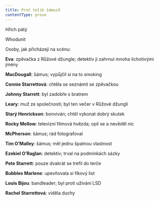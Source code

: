```yaml
---
title: Proč tolik šámusů
contentType: prose
---
```


Hřích pátý

Whodunit

Osoby, jak přicházejí na scénu:

**Eva**: zpěvačka z Růžové džungle; detektiv ji zahrnul mnoha lichotivými jmény

**MacDougall**: šámus; vypůjčil si na to smoking

**Connie Starrettová**: chtěla se seznámit se zpěvačkou

**Johnny Starrett**: byl zadobře s bratrem

**Leary**: muž ze společnosti; byl ten večer v Růžové džungli

**Starý Henrickson**: bonviván; chtěl vykonat dobrý skutek

**Rocky Mellow**: televizní filmová hvězda; opil se a nevěděl nic

**McPherson**: šámus; rád fotografoval

**Tim O’Malley**: šámus; měl jednu špatnou vlastnost

**Ezekiel O’Raglan**: detektiv; trval na podmínkách sázky

**Pete Starrett**: pouze dvakrát se trefil do terče

**Bubbles Marlene**: upevňovala si fíkový list

**Louis Bijou**: bandleader; byl proti užívání LSD

**Rachel Starrettová**: viděla duchy
